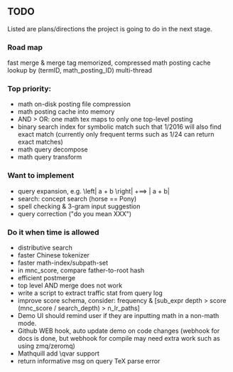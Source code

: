 ## TODO
Listed are plans/directions the project is going to do
in the next stage.


### Road map
fast merge & merge tag
memorized, compressed math posting
cache lookup by (termID, math_posting_ID)
multi-thread

### Top priority:
* math on-disk posting file compression
* math posting cache into memory
* AND > OR: one math tex maps to only one top-level posting
* binary search index for symbolic match such that 1/2016 will also find exact match (currently only frequent terms such as 1/24 can return exact matches)
* math query decompose
* math query transform

### Want to implement
* query expansion, e.g. \left| a + b \right| +==> | a + b| 
* search: concept search (horse == Pony)
* spell checking & 3-gram input suggestion
* query correction ("do you mean XXX")

### Do it when time is allowed
* distributive search
* faster Chinese tokenizer
* faster math-index/subpath-set
* in mnc\_score, compare father-to-root hash
* efficient postmerge
* top level AND merge does not work
* write a script to extract traffic stat from query log
* improve score schema, consider:
	frequency & [sub\_expr depth > score (mnc\_score / search\_depth) > n\_lr\_paths]
* Demo UI should remind user if they are inputting math in a non-math mode.
* Github WEB hook, auto update demo on code changes (webhook for docs is done, but webhook for compile may need extra work such as using zmq/zeromq)
* Mathquill add \qvar support
* return informative msg on query TeX parse error
